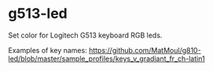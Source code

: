 # g513-led

Set color for Logitech G513 keyboard RGB leds.

Examples of key names:
https://github.com/MatMoul/g810-led/blob/master/sample_profiles/keys_v_gradiant_fr_ch-latin1

